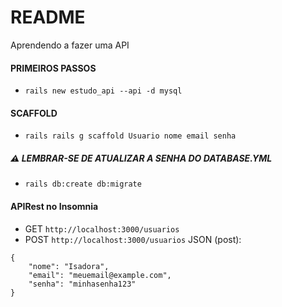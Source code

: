 # README
Aprendendo a fazer uma API 

#### PRIMEIROS PASSOS
- `rails new estudo_api --api -d mysql`

#### SCAFFOLD
- `rails rails g scaffold Usuario nome email senha`

##### :warning: LEMBRAR-SE DE ATUALIZAR A SENHA DO DATABASE.YML 

- `rails db:create db:migrate`

#### APIRest no Insomnia

- GET `http://localhost:3000/usuarios` 
- POST `http://localhost:3000/usuarios`
JSON (post): 
```
{
	"nome": "Isadora",
	"email": "meuemail@example.com",
	"senha": "minhasenha123"
}
```